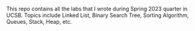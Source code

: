 This repo contains all the labs that I wrote during Spring 2023 quarter in UCSB. Topics include Linked List, Binary Search Tree, Sorting Algorithm, Queues, Stack, Heap, etc. 
